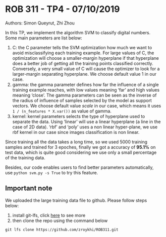 # ROB 311 - TP4 - 07/10/2019

Authors: Simon Queyrut, Zhi Zhou
 
In this TP, we implement the algorithm SVM to classify digital numbers. Some main parameters are list below:
1. C: the C parameter tells the SVM optimization how much we want to avoid misclassifying each training example. For large values of C, the optimization will choose a smaller-margin hyperplane if that hyperplane does a better job of getting all the training points classified correctly. Conversely, a very small value of C will cause the optimizer to look for a larger-margin separating hyperplane. We choose default value 1 in our case.
2. gamma: the gamma parameter defines how far the influence of a single training example reaches, with low values meaning ‘far’ and high values meaning ‘close’. The gamma parameters can be seen as the inverse of the radius of influence of samples selected by the model as support vectors. We choose default value *scale* in our case, which means it uses `1 / (n_features * X.var())` as value of gamma.
3. kernel: kernel parameters selects the type of hyperplane used to separate the data. Using ‘linear’ will use a linear hyperplane (a line in the case of 2D data). ‘rbf’ and ‘poly’ uses a non linear hyper-plane, we use rbf kernel in our case since images classification is non linear.

Since training all the data takes a long time, so we used 5000 training samples and trained for 3 epoches, finally we got a accuracy of **95.1%** on test data, which is quite good considering we use only a small percentage of the training data. 

Besides, our code enables users to find better parameters automatically, use `python svm.py -s True` to try this feature.

Important note
----
We uploaded the large training data file to github. Please follow steps below:
1. install git-lfs, click [here](https://git-lfs.github.com/) to see more
2. then clone the repo using the command below
```
git lfs clone https://github.com/zroykhi/ROB311.git
```
